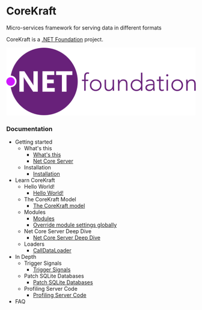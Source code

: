 # CoreKraft
 Micro-services framework for serving data in different formats

CoreKraft is a [.NET Foundation](https://dotnetfoundation.org/) project.


![.NET Foundation logo](/Documentation/Images/dotnetfoundationhorizontal.svg ".NET Foundation logo")


 ### Documentation

* Getting started
    * What's this
        * [What's this](Documentation/01.Getting_started/01.Whats_This/whats-this.md)
        * [Net Core Server](Documentation/01.Getting_started/01.Whats_This/net-core-server.md)
    * Installation
        * [Installation](Documentation/01.Getting_started/02.Installation/installation.md)
* Learn CoreKraft
    * Hello World!
        * [Hello World!](Documentation/02.Learn_CoreKraft/01.Hello_World/hello-world.md)
    * The CoreKraft Model
        * [The CoreKraft model](Documentation/02.Learn_CoreKraft/02.The_CoreKraft_Model/core-kraft.md)
    * Modules
        * [Modules](Documentation/02.Learn_CoreKraft/03.Modules/modules.md)
        * [Override module settings globally](Documentation/02.Learn_CoreKraft/03.Modules/override_module_settings.md)
    * Net Core Server Deep Dive
        * [Net Core Server Deep Dive](Documentation/02.Learn_CoreKraft/04.NetCore_Server_Deep_Dive/net-core-deep-dive.md)
    * Loaders
        * [CallDataLoader](Documentation/02.Learn_CoreKraft/02.Installation/call-data-loader-imp.md)
* In Depth
    * Trigger Signals
        * [Trigger Signals](Documentation/03.In_Depth/01.Trigger_Signals/trigger-signals.md)
    * Patch SQLite Databases
        * [Patch SQLite Databases](Documentation/03.In_Depth/02.PatchSQLiteDb/patch-sqlite-databases.md)
    * Profiling Server Code    
        * [Profiling Server Code](Documentation/03.In_Depth/03.Profiling_Server_Code/profiling-server-code.md)
* FAQ

